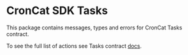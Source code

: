# CronCat SDK Tasks

This package contains messages, types and errors for CronCat Tasks contract.

To see the full list of actions see Tasks contract [docs](https://github.com/CronCats/cw-croncat/blob/beta/split-0.0.0/contracts/croncat-tasks/README.md).
